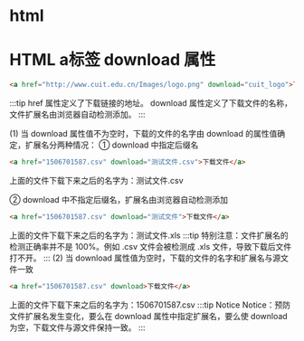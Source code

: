 # html
# HTML a标签 download 属性
  ```html
  <a href="http://www.cuit.edu.cn/Images/logo.png" download="cuit_logo">下载图片</a>
  ```
  :::tip
  href 属性定义了下载链接的地址。
  download 属性定义了下载文件的名称，文件扩展名由浏览器自动检测添加。
  :::

  (1) 当 download 属性值不为空时，下载的文件的名字由 download 的属性值确定，扩展名分两种情况：
  ① download 中指定后缀名

  ```html
  <a href="1506701587.csv" download="测试文件.csv">下载文件</a>
  ```
  上面的文件下载下来之后的名字为：测试文件.csv

  ② download 中不指定后缀名，扩展名由浏览器自动检测添加
  ```html
  <a href="1506701587.csv" download="测试文件">下载文件</a>
  ```
  上面的文件下载下来之后的名字为：测试文件.xls
  :::tip
  特别注意：文件扩展名的检测正确率并不是 100%。例如 .csv 文件会被检测成 .xls 文件，导致下载后文件打不开。
  :::
  (2) 当 download 属性值为空时，下载的文件的名字和扩展名与源文件一致
  ```html
  <a href="1506701587.csv" download>下载文件</a>
  ```
  上面的文件下载下来之后的名字为：1506701587.csv
  :::tip  Notice
  Notice：预防文件扩展名发生变化，要么在 download 属性中指定扩展名，要么使 download 为空，下载文件与源文件保持一致。
  :::